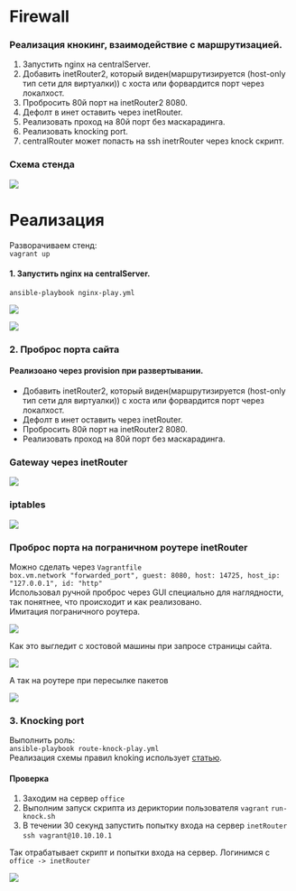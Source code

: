 # Firewall
### Реализация кнокинг, взаимодействие с маршрутизацией.
1. Запустить nginx на centralServer.
2. Добавить inetRouter2, который виден(маршрутизируется (host-only тип сети для виртуалки)) с хоста или форвардится порт через локалхост.
3. Пробросить 80й порт на inetRouter2 8080.
4. Дефолт в инет оставить через inetRouter.
5. Реализовать проход на 80й порт без маскарадинга.
6. Реализовать knocking port.
7. centralRouter может попасть на ssh inetrRouter через knock скрипт.

### Схема стенда
![](https://github.com/Gilfoyle3301/otus/blob/iptables/pict/Screenshot%20from%202023-08-25%2012-39-14.png)

# Реализация
Разворачиваем стенд: \
`vagrant up`

#### 1. Запустить nginx на centralServer.
`ansible-playbook nginx-play.yml`

![](https://github.com/Gilfoyle3301/otus/blob/iptables/pict/Screenshot%20from%202023-08-24%2017-55-17.png)

![](https://github.com/Gilfoyle3301/otus/blob/iptables/pict/Screenshot%20from%202023-08-24%2017-55-52.png)

### 2. Проброс порта сайта
#### Реализоано через provision при развертывании.
- Добавить inetRouter2, который виден(маршрутизируется (host-only тип сети для виртуалки)) с хоста или форвардится порт через локалхост.
- Дефолт в инет оставить через inetRouter.
- Пробросить 80й порт на inetRouter2 8080.
- Реализовать проход на 80й порт без маскарадинга.
### Gateway через inetRouter
![](https://github.com/Gilfoyle3301/otus/blob/iptables/pict/Screenshot%20from%202023-08-25%2017-34-09.png)
### iptables 
![](https://github.com/Gilfoyle3301/otus/blob/iptables/pict/Screenshot%20from%202023-08-25%2012-59-05.png)
### Проброс порта на пограничном роутере inetRouter
Можно сделать через `Vagrantfile` \
`box.vm.network "forwarded_port", guest: 8080, host: 14725, host_ip: "127.0.0.1", id: "http"` \
Использовал ручной проброс через GUI специально для наглядности, так понятнее, что происходит и как реализовано. \
Имитация пограничного роутера.

![](https://github.com/Gilfoyle3301/otus/blob/iptables/pict/Screenshot%20from%202023-08-25%2012-41-34.png)

Как это выгледит с хостовой машины при запросе страницы сайта.

![](https://github.com/Gilfoyle3301/otus/blob/iptables/pict/Screenshot%20from%202023-08-25%2010-16-40.png)

А так на роутере при пересылке пакетов

![](https://github.com/Gilfoyle3301/otus/blob/iptables/pict/Screenshot%20from%202023-08-25%2013-08-36.png)

### 3. Knocking port
Выполнить роль: \
`ansible-playbook route-knock-play.yml` \
Реализация схемы правил knoking использует [статью](https://otus.ru/nest/post/267/).
#### Проверка
1. Заходим на сервер `office` 
2. Выполним запуск скрипта из дериктории пользователя `vagrant` `run-knock.sh` 
3. В течении 30 секунд запустить попытку входа на сервер `inetRouter` `ssh vagrant@10.10.10.1` 

Так отрабатывает скрипт и попытки входа на сервер. Логинимся с `office -> inetRouter`

![](https://github.com/Gilfoyle3301/otus/blob/iptables/pict/Screenshot%20from%202023-08-25%2017-30-14.png)


